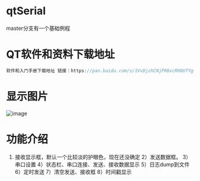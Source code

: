 # qtSerial

master分支有一个基础例程

# QT软件和资料下载地址
```C
软件和入门手册下载地址 链接：https://pan.baidu.com/s/1VvDjzhCNjPR8xcRHOUfYgg?pwd=9999 提取码：9999
```

# 显示图片
![image](https://user-images.githubusercontent.com/11375905/150679901-634bf23f-f72e-437f-8525-732d4b99f4a3.png)

# 功能介绍
1) 接收显示框，默认一个比较淡的护眼色，现在还没确定
2）发送数据框。
3）串口设置
4）状态栏、串口连接、发送、接收数据显示
5）日志dump到文件
6）定时发送
7）清空发送、接收框
8）时间戳显示
